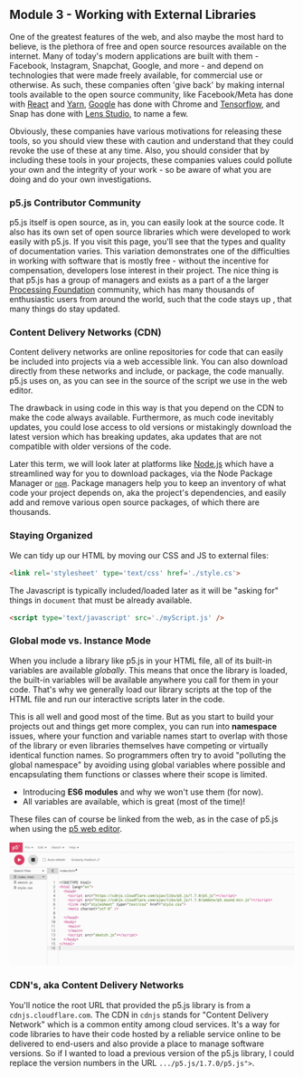 ## Module 3 - Working with External Libraries

One of the greatest features of the web, and also maybe the most hard to believe, is the plethora of free and open source resources available on the internet.  Many of today's modern applications are built with them - Facebook, Instagram, Snapchat, Google, and more - and depend on technologies that were made freely available, for commercial use or otherwise.  As such, these companies often 'give back' by making internal tools available to the open source community, like Facebook/Meta has done with [React](https://reactjs.org/) and [Yarn](https://engineering.fb.com/2016/10/11/web/yarn-a-new-package-manager-for-javascript/), [Google](https://opensource.google/) has done with Chrome and [Tensorflow](https://opensource.google/projects/tensorflow?hl=en), and Snap has done with [Lens Studio](https://docs.snap.com/lens-studio/references/templates/overview), to name a few.  

Obviously, these companies have various motivations for releasing these tools, so you should view these with caution and understand that they could revoke the use of these at any time.  Also, you should consider that by including these tools in your projects, these companies values could pollute your own and the integrity of your work - so be aware of what you are doing and do your own investigations.

### p5.js Contributor Community 

p5.js itself is open source, as in, you can easily look at the source code.  It also has its own set of open source libraries which were developed to work easily with p5.js.  If you visit this page, you'll see that the types and quality of documentation varies.  This variation demonstrates one of the difficulties in working with software that is mostly free - without the incentive for compensation, developers lose interest in their project.  The nice thing is that p5.js has a group of managers and exists as a part of a the larger [Processing Foundation](https://processingfoundation.org/) community, which has many thousands of enthusiastic users from around the world, such that the code stays up , that many things do stay updated.

### Content Delivery Networks (CDN)

Content delivery networks are online repositories for code that can easily be included into projects via a web accessible link.  You can also download directly from these networks and include, or package, the code manually.  p5.js uses on, as you can see in the source of the script we use in the web editor.  

The drawback in using code in this way is that you depend on the CDN to make the code always available. Furthermore, as much code inevitably updates, you could lose access to old versions or mistakingly download the latest version which has breaking updates, aka updates that are not compatible with older versions of the code.

Later this term, we will look later at platforms like [Node.js](https://nodejs.org/en/) which have a streamlined way for you to download packages, via the Node Package Manager or [`npm`](https://www.npmjs.com/).  Package managers help you to keep an inventory of what code your project depends on, aka the project's dependencies, and easily add and remove various open source packages, of which there are thousands.

### Staying Organized

We can tidy up our HTML by moving our CSS and JS to external files:
```HTML
<link rel='stylesheet' type='text/css' href='./style.cs'>
```
The Javascript is typically included/loaded later as it will be "asking for" things in `document` that must be already available.
```HTML
<script type='text/javascript' src='./myScript.js' />
```

### Global mode vs. Instance Mode

When you include a library like p5.js in your HTML file, all of its built-in variables are available *globally*. This means that once the library is loaded, the built-in variables will be available anywhere you call for them in your code. That's why we generally load our library scripts at the top of the HTML file and run our interactive scripts later in the code.

This is all well and good most of the time. But as you start to build your projects out and things get more complex, you can run into **namespace** issues, where your function and variable names start to overlap with those of the library or even libraries themselves have competing or virtually identical function names. So programmers often try to avoid "polluting the global namespace" by avoiding using global variables where possible and encapsulating them functions or classes where their scope is limited.

 - Introducing **ES6 modules** and why we won't use them (for now).
 - All variables are available, which is great (most of the time)!

These files can of course be linked from the web, as in the case of p5.js when using the [p5 web editor](https://editor.p5js.org). 

![An image of the default p5.js web editor's file structure and index.html code, showing how the p5.js library is loaded from a dynamic web link using a content delivery network or CDN.](../../images/p5js-html.png)

### CDN's, aka Content Delivery Networks

You'll notice the root URL that provided the p5.js library is from a `cdnjs.cloudflare.com`. The CDN in `cdnjs` stands for "Content Delivery Network" which is a common entity among cloud services. It's a way for code libraries to have their code hosted by a reliable service online to be delivered to end-users and also provide a place to manage software versions. So if I wanted to load a previous version of the p5.js library, I could replace the version numbers in the URL  `.../p5.js/1.7.0/p5.js">`.